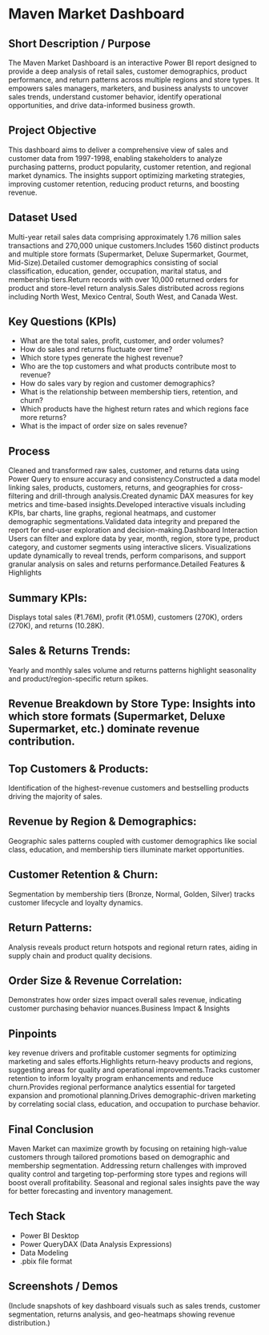 # Maven Market Dashboard

## Short Description / Purpose

The Maven Market Dashboard is an interactive Power BI report designed to provide a deep analysis of retail sales, customer demographics, product performance, and return patterns across multiple regions and store types. It empowers sales managers, marketers, and business analysts to uncover sales trends, understand customer behavior, identify operational opportunities, and drive data-informed business growth.

## Project Objective

This dashboard aims to deliver a comprehensive view of sales and customer data from 1997-1998, enabling stakeholders to analyze purchasing patterns, product popularity, customer retention, and regional market dynamics. The insights support optimizing marketing strategies, improving customer retention, reducing product returns, and boosting revenue.

## Dataset Used

Multi-year retail sales data comprising approximately 1.76 million sales transactions and 270,000 unique customers.Includes 1560 distinct products and multiple store formats (Supermarket, Deluxe Supermarket, Gourmet, Mid-Size).Detailed customer demographics consisting of social classification, education, gender, occupation, marital status, and membership tiers.Return records with over 10,000 returned orders for product and store-level return analysis.Sales distributed across regions including North West, Mexico Central, South West, and Canada West.

## Key Questions (KPIs)

- What are the total sales, profit, customer, and order volumes?
- How do sales and returns fluctuate over time?
- Which store types generate the highest revenue?
- Who are the top customers and what products contribute most to revenue?
- How do sales vary by region and customer demographics?
- What is the relationship between membership tiers, retention, and churn?
- Which products have the highest return rates and which regions face more returns?
- What is the impact of order size on sales revenue?

## Process
Cleaned and transformed raw sales, customer, and returns data using Power Query to ensure accuracy and consistency.Constructed a data model linking sales, products, customers, returns, and geographies for cross-filtering and drill-through analysis.Created dynamic DAX measures for key metrics and time-based insights.Developed interactive visuals including KPIs, bar charts, line graphs, regional heatmaps, and customer demographic segmentations.Validated data integrity and prepared the report for end-user exploration and decision-making.Dashboard Interaction Users can filter and explore data by year, month, region, store type, product category, and customer segments using interactive slicers. Visualizations update dynamically to reveal trends, perform comparisons, and support granular analysis on sales and returns performance.Detailed Features & Highlights

## Summary KPIs:

Displays total sales (₹1.76M), profit (₹1.05M), customers (270K), orders (270K), and returns (10.28K).

## Sales & Returns Trends:

Yearly and monthly sales volume and returns patterns highlight seasonality and product/region-specific return spikes.

## Revenue Breakdown by Store Type: Insights into which store formats (Supermarket, Deluxe Supermarket, etc.) dominate revenue contribution.

## Top Customers & Products:

Identification of the highest-revenue customers and bestselling products driving the majority of sales.

## Revenue by Region & Demographics: 

Geographic sales patterns coupled with customer demographics like social class, education, and membership tiers illuminate market opportunities.

## Customer Retention & Churn: 

Segmentation by membership tiers (Bronze, Normal, Golden, Silver) tracks customer lifecycle and loyalty dynamics.

## Return Patterns:

Analysis reveals product return hotspots and regional return rates, aiding in supply chain and product quality decisions.

## Order Size & Revenue Correlation:

Demonstrates how order sizes impact overall sales revenue, indicating customer purchasing behavior nuances.Business Impact & Insights

## Pinpoints
key revenue drivers and profitable customer segments for optimizing marketing and sales efforts.Highlights return-heavy products and regions, suggesting areas for quality and operational improvements.Tracks customer retention to inform loyalty program enhancements and reduce churn.Provides regional performance analytics essential for targeted expansion and promotional planning.Drives demographic-driven marketing by correlating social class, education, and occupation to purchase behavior.

## Final Conclusion

Maven Market can maximize growth by focusing on retaining high-value customers through tailored promotions based on demographic and membership segmentation. Addressing return challenges with improved quality control and targeting top-performing store types and regions will boost overall profitability. Seasonal and regional sales insights pave the way for better forecasting and inventory management.

## Tech Stack

- Power BI Desktop
- Power QueryDAX (Data Analysis Expressions)
- Data Modeling
- .pbix file format
  
## Screenshots / Demos

(Include snapshots of key dashboard visuals such as sales trends, customer segmentation, returns analysis, and geo-heatmaps showing revenue distribution.)
